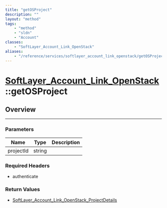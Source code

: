 ```yaml
---
title: "getOSProject"
description: ""
layout: "method"
tags:
    - "method"
    - "sldn"
    - "Account"
classes:
    - "SoftLayer_Account_Link_OpenStack"
aliases:
    - "/reference/services/softlayer_account_link_openstack/getOSProject"
---
```

# [SoftLayer_Account_Link_OpenStack](/reference/services/SoftLayer_Account_Link_OpenStack)::getOSProject




## Overview 


-----

### Parameters 
|Name | Type | Description |
| --- | --- | --- |
|projectId| string| |


### Required Headers
* authenticate


### Return Values
* <a href='/reference/datatypes/SoftLayer_Account_Link_OpenStack_ProjectDetails'>SoftLayer_Account_Link_OpenStack_ProjectDetails </a>




